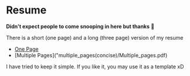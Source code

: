 # Resume
**Didn't expect people to come snooping in here but thanks** :grimacing:

There is a short (one page) and a long (three page) version of my resume
  - [One Page](one_page/One_page.pdf)
  - [Multiple Pages]("multiple_pages(concise\)/Multiple_pages.pdf)

I have tried to keep it simple. If you like it, you may use it as a template xD
